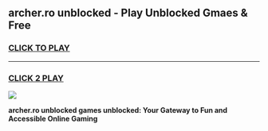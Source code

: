 
## archer.ro unblocked - Play Unblocked Gmaes & Free
<h3>
<a href="https://news.freeplayer.one?title=archer.ro_unblocked&ref=23F">CLICK TO PLAY</a></h3>
<hr>

<h3>
<a href="https://news.freeplayer.one?title=archer.ro_unblocked&ref=23F">CLICK 2 PLAY</a>
  
</h3>

<a href="https://news.freeplayer.one?title=archer.ro_unblocked&ref=23F/"><img src="https://clearcache.store/games.png"></a>


**archer.ro unblocked games unblocked: Your Gateway to Fun and Accessible Online Gaming**
